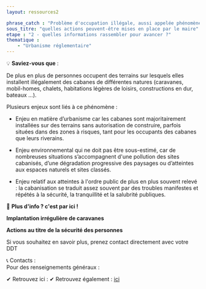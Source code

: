 ```yaml
---
layout: ressources2

phrase_catch : "Problème d'occupation illégale, aussi appelée phénomène de "cabanisation""
sous_titre: "quelles actions peuvent-être mises en place par le maire"
etape : "2 - quelles informations rassembler pour avancer ?"
thematique :
    - "Urbanisme réglementaire"
---
```

  
💡 **Saviez-vous que** :  
  
De plus en plus de personnes occupent des terrains sur lesquels elles installent illégalement des cabanes de différentes natures (caravanes, mobil-homes, chalets, habitations légères de loisirs, constructions en dur, bateaux …).

Plusieurs enjeux sont liés à ce phénomène : 

- Enjeu en matière d’urbanisme car les cabanes sont majoritairement installées sur des terrains sans autorisation de construire, parfois situées dans des zones à risques, tant pour les occupants des cabanes que leurs riverains.


- Enjeu environnemental qui ne doit pas être sous-estimé, car de nombreuses situations s’accompagnent d'une pollution des sites cabanisés, d’une dégradation progressive des paysages ou d’atteintes aux espaces naturels et sites classés. 


- Enjeu relatif aux atteintes à l'ordre public de plus en plus souvent relevé : la cabanisation se traduit assez souvent par des troubles manifestes et répétés à la sécurité, la tranquillité et la salubrité publiques. 




🚀 **Plus d'info ? c'est par ici !**  
  
**Implantation irrégulière de caravanes**



**Actions au titre de la sécurité des personnes**



Si vous souhaitez en savoir plus, prenez contact directement avec votre DDT
  
📞 Contacts :    
Pour des renseignements généraux : 


✔ Retrouvez ici : 
✔ Retrouvez également  : [ici](https://www.choisirsonamo.fr/)  
